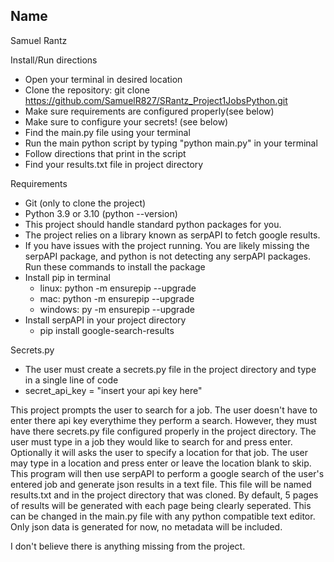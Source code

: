 Name
-
Samuel Rantz

Install/Run directions


- Open your terminal in desired location
- Clone the repository: git clone https://github.com/SamuelR827/SRantz_Project1JobsPython.git
- Make sure requirements are configured properly(see below)
- Make sure to configure your secrets! (see below)
- Find the main.py file using your terminal
- Run the main python script by typing "python main.py" in your terminal
- Follow directions that print in the script
- Find your results.txt file in project directory

Requirements

- Git (only to clone the project)
- Python 3.9 or 3.10 (python --version)
- This project should handle standard python packages for you.
- The project relies on a library known as serpAPI to fetch google results.
- If you have issues with the project running. You are likely missing the serpAPI package, and python is not detecting any serpAPI packages. Run these commands to install the package
- Install pip in terminal
    - linux: python -m ensurepip --upgrade
    - mac: python -m ensurepip --upgrade
    - windows: py -m ensurepip --upgrade
- Install serpAPI in your project directory
    - pip install google-search-results

Secrets.py

- The user must create a secrets.py file in the project directory and type in a single line of code
- secret_api_key = "insert your api key here"

This project prompts the user to search for a job. The user doesn't have to enter there api key everythime they perform
a search.
However, they must have there secrets.py file configured properly in the project directory.
The user must type in a job they would like to search for and press enter. Optionally it will asks the user
to specify a location for that job. The user may type in a location and
press enter or leave the location blank to skip. This program will then use serpAPI to perform a google search
of the user's entered job and generate json results in a text file.
This file will be named results.txt and in the project directory that was cloned.
By default, 5 pages of results will be generated with each page being clearly seperated.
This can be changed in the main.py file with any python compatible text editor.
Only json data is generated for now, no metadata will be included.

I don't believe there is anything missing from the project.